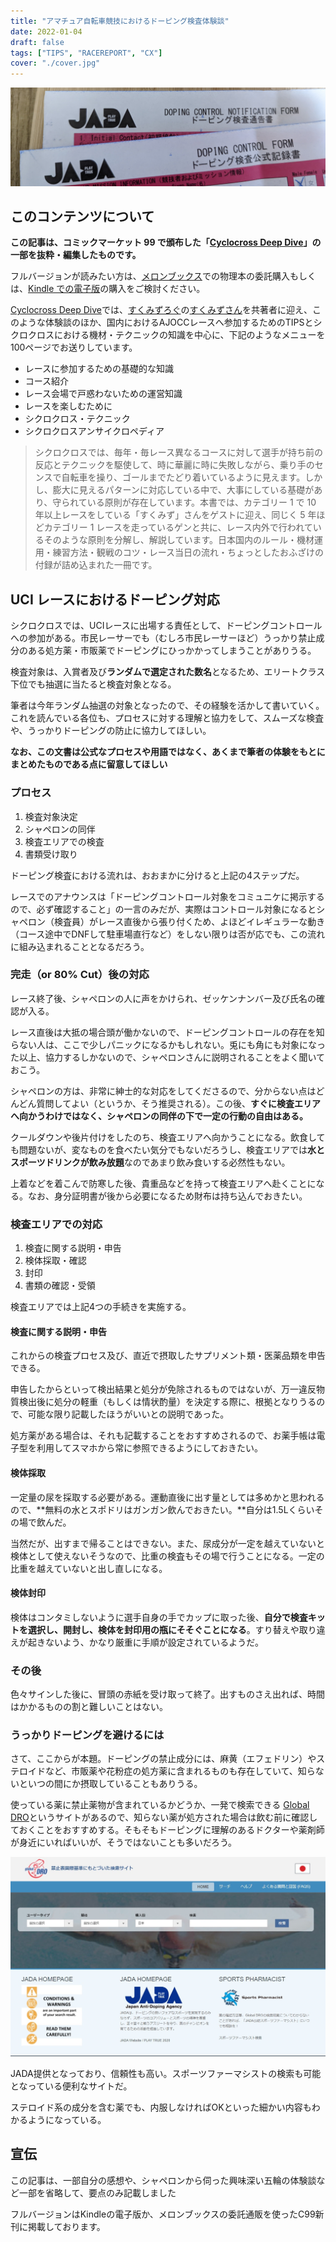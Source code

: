 ```yaml
---
title: "アマチュア自転車競技におけるドーピング検査体験談"
date: 2022-01-04
draft: false
tags: ["TIPS", "RACEREPORT", "CX"]
cover: "./cover.jpg"
---
```


![検査対象に選ばれると、通称赤紙が発行される](./cover.jpg)

## このコンテンツについて

**この記事は、コミックマーケット 99 で頒布した「[Cyclocross Deep Dive](https://amzn.to/3qJo6l8)」の一部を抜粋・編集したものです。**

フルバージョンが読みたい方は、[メロンブックス](https://www.melonbooks.co.jp/detail/detail.php?product_id=1163552)での物理本の委託購入もしくは、[Kindle での電子版](https://amzn.to/3qJo6l8)の購入をご検討ください。

<LinkBox url="https://www.amazon.co.jp/dp/B09NWBGVJD/" isAmazonLink />

<LinkBox url="https://www.melonbooks.co.jp/detail/detail.php?product_id=1163552" />

[Cyclocross Deep Dive](https://amzn.to/3qJo6l8)では、[すくみずろぐ](https://skmzlog.com/)の[すくみずさん](https://twitter.com/skmzmw)を共著者に迎え、このような体験談のほか、国内におけるAJOCCレースへ参加するためのTIPSとシクロクロスにおける機材・テクニックの知識を中心に、下記のようなメニューを100ページでお送りしています。

- レースに参加するための基礎的な知識
- コース紹介
- レース会場で戸惑わないための運営知識
- レースを楽しむために
- シクロクロス・テクニック
- シクロクロスアンサイクロペディア

> シクロクロスでは、毎年・毎レース異なるコースに対して選手が持ち前の反応とテクニックを駆使して、時に華麗に時に失敗しながら、乗り手のセンスで自転車を操り、ゴールまでたどり着いているように見えます。しかし、膨大に見えるパターンに対応している中で、大事にしている基礎があり、守られている原則が存在しています。本書では、カテゴリー 1 で 10 年以上レースをしている「すくみず」さんをゲストに迎え、同じく 5 年ほどカテゴリー 1 レースを走っているゲンと共に、レース内外で行われているそのような原則を分解し、解説しています。日本国内のルール・機材運用・練習方法・観戦のコツ・レース当日の流れ・ちょっとしたおふざけの付録が詰め込まれた一冊です。

## UCI レースにおけるドーピング対応

シクロクロスでは、UCIレースに出場する責任として、ドーピングコントロールへの参加がある。市民レーサーでも（むしろ市民レーサーほど）うっかり禁止成分のある処方薬・市販薬でドーピングにひっかかってしまうことがありうる。

検査対象は、入賞者及び**ランダムで選定された数名**となるため、エリートクラス下位でも抽選に当たると検査対象となる。

筆者は今年ランダム抽選の対象となったので、その経験を活かして書いていく。これを読んでいる各位も、プロセスに対する理解と協力をして、スムーズな検査や、うっかりドーピングの防止に協力してほしい。

**なお、この文書は公式なプロセスや用語ではなく、あくまで筆者の体験をもとにまとめたものである点に留意してほしい**

### プロセス

1. 検査対象決定
2. シャペロンの同伴
3. 検査エリアでの検査
4. 書類受け取り

ドーピング検査における流れは、おおまかに分けると上記の4ステップだ。

レースでのアナウンスは「ドーピングコントロール対象をコミュニケに掲示するので、必ず確認すること」の一言のみだが、実際はコントロール対象になるとシャペロン（検査員）がレース直後から張り付くため、よほどイレギュラーな動き（コース途中でDNFして駐車場直行など）をしない限りは否が応でも、この流れに組み込まれることとなるだろう。

### 完走（or 80% Cut）後の対応

レース終了後、シャペロンの人に声をかけられ、ゼッケンナンバー及び氏名の確認が入る。

レース直後は大抵の場合頭が働かないので、ドーピングコントロールの存在を知らない人は、ここで少しパニックになるかもしれない。兎にも角にも対象になった以上、協力するしかないので、シャペロンさんに説明されることをよく聞いておこう。

シャペロンの方は、非常に紳士的な対応をしてくださるので、分からない点はどんどん質問してよい（というか、そう推奨される）。この後、**すぐに検査エリアへ向かうわけではなく、シャペロンの同伴の下で一定の行動の自由はある。**

クールダウンや後片付けをしたのち、検査エリアへ向かうことになる。飲食しても問題ないが、変なものを食べたい気分でもないだろうし、検査エリアでは**水とスポーツドリンクが飲み放題**なのであまり飲み食いする必然性もない。

上着などを着こんで防寒した後、貴重品などを持って検査エリアへ赴くことになる。なお、身分証明書が後から必要になるため財布は持ち込んでおきたい。

### 検査エリアでの対応

1. 検査に関する説明・申告
2. 検体採取・確認
3. 封印
4. 書類の確認・受領

検査エリアでは上記4つの手続きを実施する。

#### 検査に関する説明・申告

これからの検査プロセス及び、直近で摂取したサプリメント類・医薬品類を申告できる。

申告したからといって検出結果と処分が免除されるものではないが、万一違反物質検出後に処分の軽重（もしくは情状酌量）を決定する際に、根拠となりうるので、可能な限り記載したほうがいいとの説明であった。

処方薬がある場合は、それも記載することをおすすめされるので、お薬手帳は電子型を利用してスマホから常に参照できるようにしておきたい。

#### 検体採取

一定量の尿を採取する必要がある。運動直後に出す量としては多めかと思われるので、**無料の水とスポドリはガンガン飲んでおきたい。**自分は1.5Lくらいその場で飲んだ。

当然だが、出すまで帰ることはできない。また、尿成分が一定を越えていないと検体として使えないそうなので、比重の検査もその場で行うことになる。一定の比重を越えていないと出し直しになる。

#### 検体封印

検体はコンタミしないように選手自身の手でカップに取った後、**自分で検査キットを選択し、開封し、検体を封印用の瓶にそそぐことになる**。すり替えや取り違えが起きないよう、かなり厳重に手順が設定されているようだ。

### その後

色々サインした後に、冒頭の赤紙を受け取って終了。出すものさえ出れば、時間はかかるものの割と難しいことはない。

### うっかりドーピングを避けるには

さて、ここからが本題。ドーピングの禁止成分には、麻黄（エフェドリン）やステロイドなど、市販薬や花粉症の処方薬に含まれるものも存在していて、知らないといつの間にか摂取していることもありうる。

使っている薬に禁止薬物が含まれているかどうか、一発で検索できる [Global DRO](https://www.globaldro.com/JP/search)というサイトがあるので、知らない薬が処方された場合は飲む前に確認しておくことをおすすめする。そもそもドーピングに理解のあるドクターや薬剤師が身近にいればいいが、そうではないことも多いだろう。

![Global DROは競技ごとの禁止物質を含んでいるか検索できる](./dro.jpg)

<LinkBox url="https://www.globaldro.com/JP/search" />

JADA提供となっており、信頼性も高い。スポーツファーマシストの検索も可能となっている便利なサイトだ。

ステロイド系の成分を含む薬でも、内服しなければOKといった細かい内容もわかるようになっている。

## 宣伝

この記事は、一部自分の感想や、シャペロンから伺った興味深い五輪の体験談など一部を省略して、要点のみ記載しました

フルバージョンはKindleの電子版か、メロンブックスの委託通販を使ったC99新刊に掲載しております。

<LinkBox url="https://www.amazon.co.jp/dp/B09NWBGVJD/" isAmazonLink />

<LinkBox url="https://www.melonbooks.co.jp/detail/detail.php?product_id=1163552" />
